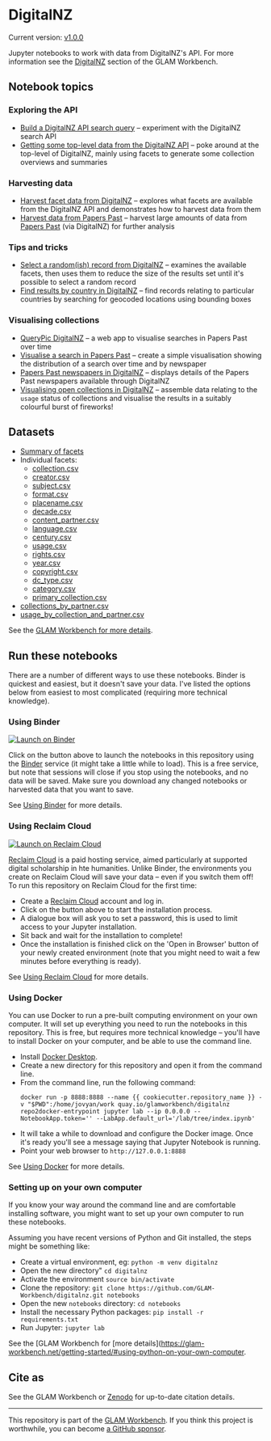 # DigitalNZ

Current version: [v1.0.0](https://github.com/GLAM-Workbench/digitalnz/releases/tag/v1.0.0)

Jupyter notebooks to work with data from DigitalNZ's API. For more information see the [DigitalNZ](https://glam-workbench.net/digitalnz/) section of the GLAM Workbench.

## Notebook topics

### Exploring the API

* [Build a DigitalNZ API search query](build_api_query.ipynb) – experiment with the DigitalNZ search API
* [Getting some top-level data from the DigitalNZ API](Top-level-data-in-DigitalNZ.ipynb) – poke around at the top-level of DigitalNZ, mainly using facets to generate some collection overviews and summaries

### Harvesting data

* [Harvest facet data from DigitalNZ](harvest_facet_data.ipynb) – explores what facets are available from the DigitalNZ API and demonstrates how to harvest data from them
* [Harvest data from Papers Past](Harvest-data-from-PapersPast.ipynb) – harvest large amounts of data from [Papers Past](https://paperspast.natlib.govt.nz/) (via DigitalNZ) for further analysis

### Tips and tricks

* [Select a random(ish) record from DigitalNZ](select_a_random_record.ipynb) – examines the available facets, then uses them to reduce the size of the results set until it's possible to select a random record
* [Find results by country in DigitalNZ](Results-by-country-in-DigitalNZ.ipynb) – find records relating to particular countries by searching for geocoded locations using bounding boxes

### Visualising collections

* [QueryPic DigitalNZ](querypic_papers_past.ipynb) – a web app to visualise searches in Papers Past over time
* [Visualise a search in Papers Past](Visualise-a-search-in-PapersPast.ipynb) – create a simple visualisation showing the distribution of a search over time and by newspaper
* [Papers Past newspapers in DigitalNZ](papers_past_newspapers.ipynb) – displays details of the Papers Past newspapers available through DigitalNZ
* [Visualising open collections in DigitalNZ](visualise_open_collections.ipynb) – assemble data relating to the `usage` status of collections and visualise the results in a suitably colourful burst of fireworks!

## Datasets

* [Summary of facets](https://github.com/GLAM-Workbench/digitalnz/blob/master/facets/facets.csv)
* Individual facets:
  * [collection.csv](https://github.com/GLAM-Workbench/digitalnz/blob/master/facets/category.csv)
  * [creator.csv](https://github.com/GLAM-Workbench/digitalnz/blob/master/facets/creator.csv)
  * [subject.csv](https://github.com/GLAM-Workbench/digitalnz/blob/master/facets/subject.csv)
  * [format.csv](https://github.com/GLAM-Workbench/digitalnz/blob/master/facets/format.csv)
  * [placename.csv](https://github.com/GLAM-Workbench/digitalnz/blob/master/facets/placename.csv)
  * [decade.csv](https://github.com/GLAM-Workbench/digitalnz/blob/master/facets/decade.csv)
  * [content_partner.csv](https://github.com/GLAM-Workbench/digitalnz/blob/master/facets/content_partner.csv)
  * [language.csv](https://github.com/GLAM-Workbench/digitalnz/blob/master/facets/language.csv)
  * [century.csv](https://github.com/GLAM-Workbench/digitalnz/blob/master/facets/century.csv)
  * [usage.csv](https://github.com/GLAM-Workbench/digitalnz/blob/master/facets/usage.csv)
  * [rights.csv](https://github.com/GLAM-Workbench/digitalnz/blob/master/facets/rights.csv)
  * [year.csv](https://github.com/GLAM-Workbench/digitalnz/blob/master/facets/year.csv)
  * [copyright.csv](https://github.com/GLAM-Workbench/digitalnz/blob/master/facets/copyright.csv)
  * [dc_type.csv](https://github.com/GLAM-Workbench/digitalnz/blob/master/facets/dc_type.csv)
  * [category.csv](https://github.com/GLAM-Workbench/digitalnz/blob/master/facets/category.csv)
  * [primary_collection.csv](https://github.com/GLAM-Workbench/digitalnz/blob/master/facets/primary_collection.csv)
* [collections_by_partner.csv](https://github.com/GLAM-Workbench/digitalnz/blob/master/facets/collections_by_partner.csv)
* [usage_by_collection_and_partner.csv](https://github.com/GLAM-Workbench/digitalnz/blob/master/facets/collections_by_partner.csv)

See the [GLAM Workbench for more details](https://glam-workbench.github.io/digitalnz/).


<!-- START RUN INFO -->


## Run these notebooks

There are a number of different ways to use these notebooks. Binder is quickest and easiest, but it doesn't save your data. I've listed the options below from easiest to most complicated (requiring more technical knowledge).

### Using Binder

[![Launch on Binder](https://mybinder.org/badge_logo.svg)](https://mybinder.org/v2/gh/GLAM-Workbench/digitalnz/master/?urlpath=lab/tree/index.md)

Click on the button above to launch the notebooks in this repository using the [Binder](https://mybinder.org/) service (it might take a little while to load). This is a free service, but note that sessions will close if you stop using the notebooks, and no data will be saved. Make sure you download any changed notebooks or harvested data that you want to save.

See [Using Binder](https://glam-workbench.net/using-binder/) for more details.

### Using Reclaim Cloud

[![Launch on Reclaim Cloud](https://glam-workbench.github.io/images/launch-on-reclaim-cloud.svg)](https://app.my.reclaim.cloud/?manifest=https://raw.githubusercontent.com/GLAM-Workbench/digitalnz/master/reclaim-manifest.jps)

[Reclaim Cloud](https://reclaim.cloud/) is a paid hosting service, aimed particularly at supported digital scholarship in hte humanities. Unlike Binder, the environments you create on Reclaim Cloud will save your data – even if you switch them off! To run this repository on Reclaim Cloud for the first time:

* Create a [Reclaim Cloud](https://reclaim.cloud/) account and log in.
* Click on the button above to start the installation process.
* A dialogue box will ask you to set a password, this is used to limit access to your Jupyter installation.
* Sit back and wait for the installation to complete!
* Once the installation is finished click on the 'Open in Browser' button of your newly created environment (note that you might need to wait a few minutes before everything is ready).

See [Using Reclaim Cloud](https://glam-workbench.net/using-reclaim-cloud/) for more details.

### Using Docker

You can use Docker to run a pre-built computing environment on your own computer. It will set up everything you need to run the notebooks in this repository. This is free, but requires more technical knowledge – you'll have to install Docker on your computer, and be able to use the command line.

* Install [Docker Desktop](https://docs.docker.com/get-docker/).
* Create a new directory for this repository and open it from the command line.
* From the command line, run the following command:  
  ```
  docker run -p 8888:8888 --name {{ cookiecutter.repository_name }} -v "$PWD":/home/jovyan/work quay.io/glamworkbench/digitalnz repo2docker-entrypoint jupyter lab --ip 0.0.0.0 --NotebookApp.token='' --LabApp.default_url='/lab/tree/index.ipynb'
  ```
* It will take a while to download and configure the Docker image. Once it's ready you'll see a message saying that Jupyter Notebook is running.
* Point your web browser to `http://127.0.0.1:8888`

See [Using Docker](https://glam-workbench.net/using-docker/) for more details.

### Setting up on your own computer

If you know your way around the command line and are comfortable installing software, you might want to set up your own computer to run these notebooks.

Assuming you have recent versions of Python and Git installed, the steps might be something like:

* Create a virtual environment, eg: `python -m venv digitalnz`
* Open the new directory" `cd digitalnz`
* Activate the environment `source bin/activate`
* Clone the repository: `git clone https://github.com/GLAM-Workbench/digitalnz.git notebooks`
* Open the new `notebooks` directory: `cd notebooks`
* Install the necessary Python packages: `pip install -r requirements.txt`
* Run Jupyter: `jupyter lab`

See the [GLAM Workbench for [more details](https://glam-workbench.net/getting-started/#using-python-on-your-own-computer.

<!-- END RUN INFO -->

## Cite as

See the GLAM Workbench or [Zenodo](https://doi.org/10.5281/zenodo.3544729) for up-to-date citation details.

----

This repository is part of the [GLAM Workbench](https://glam-workbench.net/). If you think this project is worthwhile, you can become [a GitHub sponsor](https://github.com/sponsors/wragge?o=esb).
